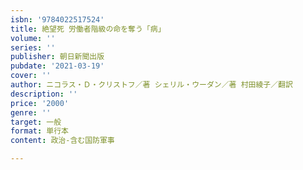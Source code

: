 ```yaml
---
isbn: '9784022517524'
title: 絶望死 労働者階級の命を奪う「病」
volume: ''
series: ''
publisher: 朝日新聞出版
pubdate: '2021-03-19'
cover: ''
author: ニコラス・Ｄ・クリストフ／著 シェリル・ウーダン／著 村田綾子／翻訳
description: ''
price: '2000'
genre: ''
target: 一般
format: 単行本
content: 政治-含む国防軍事

---
```

